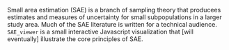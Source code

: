 Small area estimation (SAE) is a branch of sampling theory that producees estimates and measures of 
uncertainty for small subpopulations in a larger study area. Much of the SAE literature is written for a technical
audience. `SAE_viewer` is a small interactive Javascript visualization that [will eventually] illustrate the core
principles of SAE.
